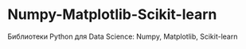 # Numpy-Matplotlib-Scikit-learn
Библиотеки Python для Data Science: Numpy, Matplotlib, Scikit-learn
